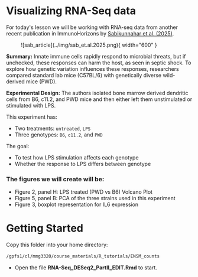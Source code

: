 
# Visualizing RNA-Seq data

For today's lesson we will be working with RNA-seq data from another recent publication in ImmunoHorizons by [Sabikunnahar et al. (2025)](https://academic.oup.com/immunohorizons/article/9/5/vlaf007/8096490?login=true).

<figure markdown="span">
  ![sab_article](../img/sab_et.al.2025.png){ width="600" }
</figure>

**Summary:** Innate immune cells rapidly respond to microbial threats, but if unchecked, these responses can harm the host, as seen in septic shock. To explore how genetic variation influences these responses, researchers compared standard lab mice (C57BL/6) with genetically diverse wild-derived mice (PWD). 

**Experimental Design:** The authors isolated bone marrow derived dendritic cells from B6, c11.2, and PWD mice and then either left them unstimulated or stimulated with LPS. 

This experiment has:
  
  + Two treatments: `untreated`, `LPS`
  + Three genotypes: `B6`, `c11.2`, and `PWD` 
  
The goal:
  
  + To test how LPS stimulation affects each genotype 
  + Whether the response to LPS differs between genotype 


### The figures we will create will be: 

  + Figure 2, panel H: LPS treated (PWD vs B6) Volcano Plot
  + Figure 5, panel B: PCA of the three strains used in this experiment
  + Figure 3, boxplot representation for IL6 expression 


# Getting Started 

Copy this folder into your home directory:

```bash 
/gpfs1/cl/mmg3320/course_materials/R_tutorials/ENSM_counts
```
  + Open the file **RNA-Seq_DESeq2_PartII_EDIT.Rmd** to start. 
